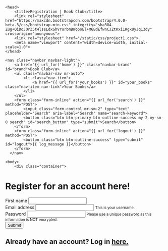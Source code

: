     <head>
        <title>Registration | Book Club</title>
        <link rel="stylesheet" href="https://maxcdn.bootstrapcdn.com/bootstrap/4.0.0-beta.3/css/bootstrap.min.css" integrity="sha384-Zug+QiDoJOrZ5t4lssLdxGhVrurbmBWopoEl+M6BdEfwnCJZtKxi1KgxUyJq13dy" crossorigin="anonymous">
        <link rel="stylesheet" href="/static/css/project1.css">
        <meta name="viewport" content="width=device-width, initial-scale=1.0">
    </head>

    <nav class="navbar navbar-light">
        <a href="{{ url_for('home') }}" class="navbar-brand" id="brand">Book Club</a>
        <ul class="navbar-nav mr-auto">
            <li class="nav-item">
                <a href="{{ url_for('your_books') }}" id="your_books" class="nav-item nav-link">Your Books</a>
            </li>
        </ul>
        <form class="form-inline" action="{{ url_for('search') }}" method="POST">
            <input class="form-control mr-sm-2" type="text" placeholder="Search" aria-label="Search" name="search-keyword">
            <button class="btn btn-primary btn-outline-success my-2 my-sm-0 search" id="search_button" type="submit">Search</button>
        </form>
        <form class="form-inline" action="{{ url_for('logout') }}" method="POST">
            <button class="btn btn-outline-success" type="submit" id="logout">{{ log_message }}</button>
        </form>
      </nav>

    <body>
        <div class="container">
<h1>Register for an account here!</h1>

<form action="{{ url_for('register') }}" method="post">
    <div class="form-group">
        <label for="first_name">First name</label>
        <input type="text" class="form-control" name="first_name">
      </div>
    <div class="form-group">
      <label for="username">Email address</label>
      <input type="email" class="form-control" name="username" aria-describedby="usernameTag">
      <small id="usernameTag" class="form-text text-muted">This is your username.</small>
    </div>
    <div class="form-group">
      <label for="password">Password</label>
      <input type="password" class="form-control" name="password">
      <small id="usernameTag" class="form-text text-muted">Please use a unique password as this information is NOT encrypted.</small>
    </div>
    <button type="submit" class="btn btn-primary search">Submit</button>
</form>

<h2>Already have an account? Log in <a href="{{ url_for('login') }}">here.</a></h2>

</div>
</body>
